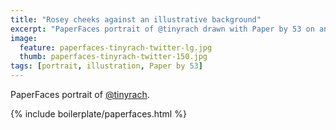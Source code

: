 ```yaml
---
title: "Rosey cheeks against an illustrative background"
excerpt: "PaperFaces portrait of @tinyrach drawn with Paper by 53 on an iPad."
image: 
  feature: paperfaces-tinyrach-twitter-lg.jpg
  thumb: paperfaces-tinyrach-twitter-150.jpg
tags: [portrait, illustration, Paper by 53]
---
```


PaperFaces portrait of [@tinyrach](http://twitter.com/tinyrach).

{% include boilerplate/paperfaces.html %}